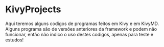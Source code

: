 # KivyProjects

Aqui teremos alguns codigos de programas feitos em Kivy e em KivyMD. Alguns programa são de versões anteriores da framework e podem não funcionar,
então não indico o uso destes codigos, apenas para teste e estudos!
